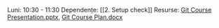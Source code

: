 Luni: 10:30 - 11:30
Dependențe: [[2. Setup check]]
Resurse: [Git Course Presentation.pptx](https://github.com/FlorinTeo/CodeSinaia-2025.src/blob/main/_Documents/Remus/Git%20Course%20Presentation.pptx), [Git Course Plan.docx](https://github.com/FlorinTeo/CodeSinaia-2025.src/blob/main/_Documents/Remus/Git%20Course%20Plan.docx)

